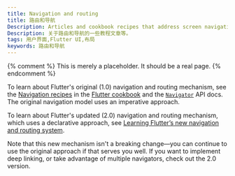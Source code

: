 ```yaml
---
title: Navigation and routing
title: 路由和导航
Description: Articles and cookbook recipes that address screen navigation.
Description: 关于路由和导航的一些教程文章等。
tags: 用户界面,Flutter UI,布局
keywords: 路由和导航
---
```


{% comment %}
This is merely a placeholder. It should be a real page.
{% endcomment %}

To learn about Flutter's original (1.0)
navigation and routing mechanism,
see the [Navigation recipes][] in the
[Flutter cookbook][] and the [`Navigator`][] API docs.
The original navigation model uses an imperative approach.

To learn about Flutter's updated (2.0) navigation and
routing mechanism, which uses a declarative approach, see
[Learning Flutter’s new navigation and routing system][].

Note that this new mechanism isn't a breaking change&mdash;you can continue
to use the original approach if that serves you well.
If you want to implement deep linking, or take advantage
of multiple navigators, check out the 2.0 version.

[Flutter cookbook]: /docs/cookbook
[Learning Flutter’s new navigation and routing system]: {{site.medium}}/flutter/learning-flutters-new-navigation-and-routing-system-7c9068155ade
[Navigation recipes]: /docs/cookbook/navigation
[`Navigator`]: {{site.api}}/flutter/widgets/Navigator-class.html
